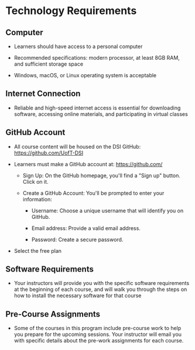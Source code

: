 # Technology Requirements 

## Computer 

* Learners should have access to a personal computer 

* Recommended specifications: modern processor, at least 8GB RAM, and sufficient storage space 

* Windows, macOS, or Linux operating system is acceptable 

## Internet Connection 

* Reliable and high-speed internet access is essential for downloading software, accessing online materials, and participating in virtual classes 

## GitHub Account 

* All course content will be housed on the DSI GitHub: https://github.com/UofT-DSI 

* Learners must make a GitHub account at: https://github.com/ 

  * Sign Up: On the GitHub homepage, you'll find a "Sign up" button. Click on it. 

  * Create a GitHub Account: You'll be prompted to enter your information: 

    * Username: Choose a unique username that will identify you on GitHub. 

    * Email address: Provide a valid email address. 

    * Password: Create a secure password. 

* Select the free plan 

## Software Requirements 

* Your instructors will provide you with the specific software requirements at the beginning of each course, and will walk you through the steps on how to install the necessary software for that course 

## Pre-Course Assignments 

* Some of the courses in this program include pre-course work to help you prepare for the upcoming sessions. Your instructor will email you with specific details about the pre-work assignments for each course. 



 
